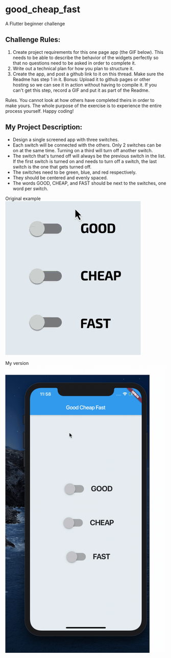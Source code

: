 # good_cheap_fast

A Flutter beginner challenge

## Challenge Rules:
1. Create project requirements for this one page app (the GIF below). This needs to be able to describe the behavior of the widgets perfectly so that no questions need to be asked in order to complete it.
2. Write out a technical plan for how you plan to structure it.
3. Create the app, and post a github link to it on this thread. Make sure the Readme has step 1 in it.
Bonus: Upload it to github pages or other hosting so we can see it in action without having to compile it. If you can't get this step, record a GIF and put it as part of the Readme.

Rules. You cannot look at how others have completed theirs in order to make yours. The whole purpose of the exercise is to experience the entire process yourself. Happy coding!

## My Project Description:

* Design a single screened app with three switches.
* Each switch will be connected with the others. Only 2 switches can be
on at the same time. Turning on a third will turn off another switch.
* The switch that's turned off will always be the previous switch in the list. If the first
switch is turned on and needs to turn off a switch, the last switch is the 
one that gets turned off.
* The switches need to be green, blue, and red respectively.
* They should be centered and evenly spaced.
* The words GOOD, CHEAP, and FAST should be next to the switches, one word per switch.

Original example
![original_gif](assets/good_cheap_fast.gif)

My version
![my_version](assets/2019-11-26%2011.58.34.gif)